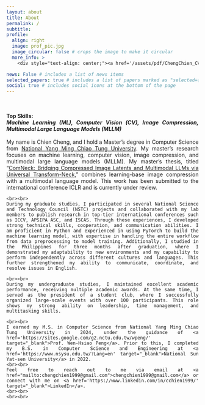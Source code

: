 ```yaml
---
layout: about
title: About
permalink: /
subtitle: 
profile:
  align: right
  image: prof_pic.jpg
  image_circular: false # crops the image to make it circular
  more_info: >
    <div style="text-align: center;"><a href='/assets/pdf/ChengChien_CV.pdf'>CV / Resume</a></div>

news: False # includes a list of news items
selected_papers: true # includes a list of papers marked as "selected={true}"
social: true # includes social icons at the bottom of the page
---
```


<div style="text-align: justify;">
    <br><br>
    <strong>Top Skills:</strong>
    <br> 
    <strong><i>Machine Learning (ML), Computer Vision (CV), Image Compression, Multimodal Large Language Models (MLLM)</i></strong>
    <br><br>
    My name is Chien Cheng, and I hold a Master’s degree in Computer Science from <a href='https://www.nycu.edu.tw/nycu/en/' target="_blank">National Yang Ming Chiao Tung University</a>. My master’s research focuses on machine learning, computer vision, image compression, and multimodal large language models (MLLM). My master’s thesis, titled “<a href='https://hdl.handle.net/20.500.14371/3093' target="_blank">ComNeck: Bridging Compressed Image Latents and Multimodal LLMs via Universal Transform-Neck</a>,” combines learning-base image compression with a multimodal language model. This work has been submitted to the international conference ICLR and is currently under review.

    <br><br>
    During my graduate studies, I participated in several National Science and Technology Council (NSTC) projects and collaborated with my lab members to publish research in top-tier international conferences such as ICCV, APSIPA ASC, and ISCAS. Through these experiences, I developed strong technical skills, cooperation, and communication abilities. I am proficient in Python and experienced in using PyTorch to build the machine learning model, with expertise in handling the entire workflow from data preprocessing to model training. Additionally, I studied in the Philippines for three months after graduation, where I demonstrated my adaptability to new environments and my capability to perform independently across different cultures and languages. This further strengthened my ability to communicate, coordinate, and resolve issues in English.

    <br><br>
    During my undergraduate studies, I maintained excellent academic performance, receiving multiple academic awards. At the same time, I served as the president of a student club, where I successfully organized large-scale events with over 100 participants. This role shows my strong ability on leadership, time management, and multitasking skills.

    <br><br>
    I earned my M.S. in Computer Science from National Yang Ming Chiao Tung University in 2024, under the guidance of <a href='https://sites.google.com/g2.nctu.edu.tw/wpeng/' target="_blank">Prof. Wen-Hsiao Peng</a>. Prior to this, I completed my B.S. in Computer Science and Engineering at <a href='https://www.nsysu.edu.tw/?Lang=en' target="_blank">National Sun Yat-sen University</a> in 2022.
    <br><br>
    Feel free to reach out to me via email at <a href="mailto:chengchien1999@gmail.com">chengchien1999@gmail.com</a> or connect with me on <a href='https://www.linkedin.com/in/cchien1999/' target="_blank">LinkedIn</a>.
    <br><br>
    <br><br>
</div>
